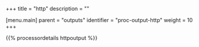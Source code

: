 +++
title = "http"
description = ""

[menu.main]
parent = "outputs"
identifier = "proc-output-http"
weight = 10
+++

{{% processordetails httpoutput %}}